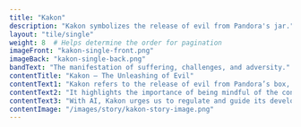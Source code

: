 ```yaml
---
title: "Kakon"
description: "Kakon symbolizes the release of evil from Pandora's jar."
layout: "tile/single"
weight: 8  # Helps determine the order for pagination
imageFront: "kakon-single-front.png"
imageBack: "kakon-single-back.png"
bandText: "The manifestation of suffering, challenges, and adversity."
contentTitle: "Kakon – The Unleashing of Evil"
contentText1: "Kakon refers to the release of evil from Pandora’s box, marking the beginning of human suffering."
contentText2: "It highlights the importance of being mindful of the consequences that arise from technological progress—where the potential for harm is as real as the potential for good."
contentText3: "With AI, Kakon urges us to regulate and guide its development to avoid catastrophic outcomes."
contentImage: "/images/story/kakon-story-image.png"
---
```


